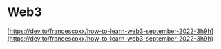 # Web3

[https://dev.to/francescoxx/how-to-learn-web3-september-2022-3h9h](https://dev.to/francescoxx/how-to-learn-web3-september-2022-3h9h)
